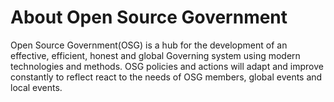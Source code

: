 # About Open Source Government
Open Source Government(OSG) is a hub for the development of an effective, efficient, honest and global Governing system using modern technologies and methods. OSG policies and actions will adapt and improve constantly to reflect react to the needs of OSG members, global events and local events.
